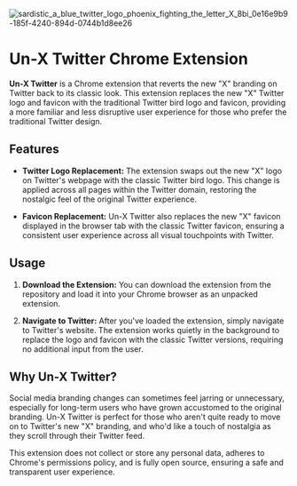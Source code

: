 
![sardistic_a_blue_twitter_logo_phoenix_fighting_the_letter_X_8bi_0e16e9b9-185f-4240-894d-0744b1d8ee26](https://github.com/sardistic/Ex-X/assets/11499173/3b992067-1e46-4aaa-8697-f2428b9aba9c)

# Un-X Twitter Chrome Extension

**Un-X Twitter** is a Chrome extension that reverts the new "X" branding on Twitter back to its classic look. This extension replaces the new "X" Twitter logo and favicon with the traditional Twitter bird logo and favicon, providing a more familiar and less disruptive user experience for those who prefer the traditional Twitter design.

## Features

- **Twitter Logo Replacement:** The extension swaps out the new "X" logo on Twitter's webpage with the classic Twitter bird logo. This change is applied across all pages within the Twitter domain, restoring the nostalgic feel of the original Twitter experience.

- **Favicon Replacement:** Un-X Twitter also replaces the new "X" favicon displayed in the browser tab with the classic Twitter favicon, ensuring a consistent user experience across all visual touchpoints with Twitter.

## Usage

1. **Download the Extension:** You can download the extension from the repository and load it into your Chrome browser as an unpacked extension.

2. **Navigate to Twitter:** After you've loaded the extension, simply navigate to Twitter's website. The extension works quietly in the background to replace the logo and favicon with the classic Twitter versions, requiring no additional input from the user.

## Why Un-X Twitter?

Social media branding changes can sometimes feel jarring or unnecessary, especially for long-term users who have grown accustomed to the original branding. Un-X Twitter is perfect for those who aren't quite ready to move on to Twitter's new "X" branding, and who'd like a touch of nostalgia as they scroll through their Twitter feed. 

This extension does not collect or store any personal data, adheres to Chrome's permissions policy, and is fully open source, ensuring a safe and transparent user experience.
